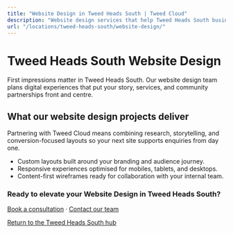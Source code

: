 ```yaml
---
title: "Website Design in Tweed Heads South | Tweed Cloud"
description: "Website design services that help Tweed Heads South businesses stand out online."
url: "/locations/tweed-heads-south/website-design/"
---
```


# Tweed Heads South Website Design

First impressions matter in Tweed Heads South. Our website design team plans digital experiences that put your story, services, and community partnerships front and centre.

## What our website design projects deliver

Partnering with Tweed Cloud means combining research, storytelling, and conversion-focused layouts so your next site supports enquiries from day one.

- Custom layouts built around your branding and audience journey.
- Responsive experiences optimised for mobiles, tablets, and desktops.
- Content-first wireframes ready for collaboration with your internal team.

### Ready to elevate your Website Design in Tweed Heads South?

[Book a consultation](/consultation/) · [Contact our team](/contact/)

[Return to the Tweed Heads South hub](/locations/tweed-heads-south/)
